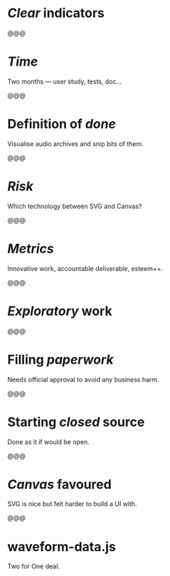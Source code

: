 <!-- .slide: data-state="contrasted" -->

# *Clear* indicators

@@@

# *Time*

Two months — user study, tests, doc…

@@@

# Definition of *done*

Visualise audio archives and snip bits of them.

@@@

# *Risk*

Which technology between SVG and Canvas?

@@@

# *Metrics*

Innovative work, accountable deliverable, esteem++.

@@@

<!-- .slide: data-state="contrasted" -->

# *Exploratory* work

@@@

# Filling *paperwork*

Needs official approval to avoid any business harm.

@@@

# Starting *closed* source

Done as it if would be open.

@@@

# *Canvas* favoured

SVG is nice but felt harder to build a UI with.

@@@

<!-- .slide: data-background="images/peaks-svg.png" -->

# waveform-data.js

Two for One deal.

